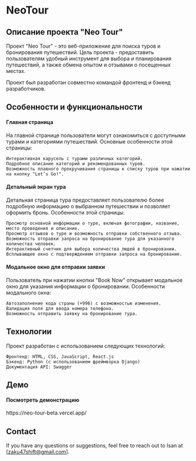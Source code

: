<h1>NeoTour</h1>

<h2>Описание проекта "Neo Tour"</h2>

Проект "Neo Tour" - это веб-приложение для поиска туров и бронирования путешествий. Цель проекта - предоставить пользователям удобный инструмент для выбора и планирования путешествий, а также обмена опытом и отзывами о посещенных местах.

Проект был разработан совместно командой фронтенд и бэкенд разработчиков.

<h2>Особенности и функциональности</h2>

<h4>Главная страница</h4>

На главной странице пользователи могут ознакомиться с доступными турами и категориями путешествий. Основные особенности этой страницы:

    Интерактивная карусель с турами различных категорий.
    Подробное описание категорий и рекомендованных туров.
    Возможность плавного прокручивания страницы к списку туров при нажатии на кнопку "Let’s Go!".

<h4>Детальный экран тура</h4>

Детальная страница тура предоставляет пользователю более подробную информацию о выбранном путешествии и позволяет оформить бронь. Особенности этой страницы:

    Просмотр основной информации о туре, включая фотографии, название, место проведения и описание.
    Просмотр отзывов о туре и возможность отправки собственного отзыва.
    Возможность отправки запроса на бронирование тура для указанного количества человек.
    Интерактивный счетчик для выбора количества людей в бронировании.
    Всплывающее окно с подтверждением отправки запроса на бронирование.

<h4>Модальное окно для отправки заявки</h4>

Пользователь при нажатии кнопки "Book Now" открывает модальное окно для указания информации о бронировании. Особенности модального окна:

    Автозаполнение кода страны (+996) с возможностью изменения.
    Валидация поля для ввода номера телефона.
    Возможность отправить заявку на бронирование тура.

<h2>Технологии</h2>

Проект разработан с использованием следующих технологий:

    Фронтенд: HTML, CSS, JavaScript, React.js
    Бэкенд: Python (с использованием фреймворка Django)
    Документация API: Swagger

<h2>Демо</h2>

<h4>Посмотреть демонстрацию</h4> https://neo-tour-beta.vercel.app/

<h2>Contact</h2>

If you have any questions or suggestions, feel free to reach out to Isan at [zaku47shift@gmail.com].
